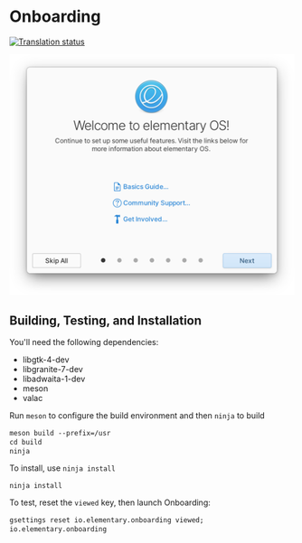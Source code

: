 # Onboarding
[![Translation status](https://l10n.elementary.io/widgets/installer/-/onboarding/svg-badge.svg)](https://l10n.elementary.io/engage/installer/?utm_source=widget)

![Screenshot](data/screenshot.png?raw=true)

## Building, Testing, and Installation

You'll need the following dependencies:
* libgtk-4-dev
* libgranite-7-dev
* libadwaita-1-dev
* meson
* valac

Run `meson` to configure the build environment and then `ninja` to build

    meson build --prefix=/usr
    cd build
    ninja

To install, use `ninja install`

    ninja install

To test, reset the `viewed` key, then launch Onboarding:

    gsettings reset io.elementary.onboarding viewed; io.elementary.onboarding
